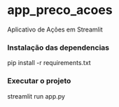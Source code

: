 # app_preco_acoes
 Aplicativo de Ações em Streamlit

### Instalação das dependencias
pip install -r requirements.txt

### Executar o projeto
streamlit run app.py
